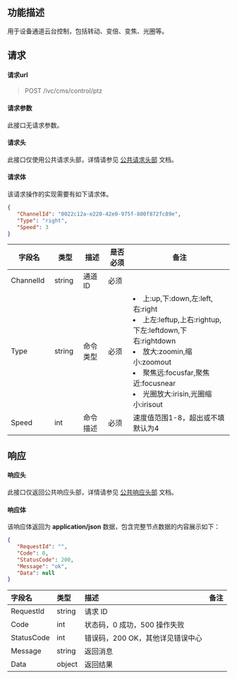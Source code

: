 ## 功能描述

用于设备通道云台控制，包括转动、变倍、变焦、光圈等。

## 请求

#### 请求url

> POST /ivc/cms/control/ptz

#### 请求参数

此接口无请求参数。

#### 请求头

此接口仅使用公共请求头部，详情请参见 [公共请求头部](https://cloud.tencent.com/document/product/1344/50451) 文档。

#### 请求体

该请求操作的实现需要有如下请求体。

```json
{
   "ChannelId": "0022c12a-e220-42e0-975f-800f872fc89e",
   "Type": "right",
   "Speed": 3
}
```

<table>
<thead>
<tr>
<th width=10%>字段名</th>
<th width=10%>类型</th>
<th width=10%>描述</th>
<th width=10%>是否必须</th>
<th width=40%>备注</th>
</tr>
</thead>
<tbody>
<tr>
<td> ChannelId</td>
<td> string</td>
<td>通道 ID</td>
<td>必须</td>
</tr>
<tr>
<td>Type</td>
<td>string</td>
<td>命令类型</td>
<td>必须</td>
<td><li>上:up,下:down,左:left,右:right<li>上左:leftup,上右:rightup,下左:leftdown,下右:rightdown<li>放大:zoomin,缩小:zoomout<li>聚焦远:focusfar,聚焦近:focusnear<li>光圈放大:irisin,光圈缩小:irisout</td>
</tr>
<tr>
<td> Speed</td>
<td> int</td>
<td>命令描述</td>
<td>必须</td>
<td>速度值范围1-8，超出或不填默认为4</td>
</tbody>
</table>

## 响应

#### 响应头

此接口仅返回公共响应头部，详情请参见 [公共响应头部](https://cloud.tencent.com/document/product/1344/50452) 文档。

#### 响应体

该响应体返回为 **application/json** 数据，包含完整节点数据的内容展示如下：

```json
{
   "RequestId": "",
   "Code": 0,
   "StatusCode": 200,
   "Message": "ok",
   "Data": null
}
```

| 字段名     | 类型   | 描述                             | 备注 |
| :--------- | :----- | :------------------------------- | :--- |
| RequestId  | string | 请求 ID                           |      |
| Code       | int    | 状态码，0 成功，500 操作失败     |      |
| StatusCode | int    | 错误码，200 OK，其他详见错误中心 |      |
| Message    | string | 返回消息                         |      |
| Data       | object | 返回结果                         |      |

